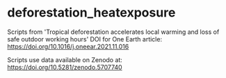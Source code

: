 # deforestation_heatexposure
Scripts from 'Tropical deforestation accelerates local warming and loss of safe outdoor working hours'
DOI for One Earth article: https://doi.org/10.1016/j.oneear.2021.11.016

Scripts use data available on Zenodo at: https://doi.org/10.5281/zenodo.5707740

